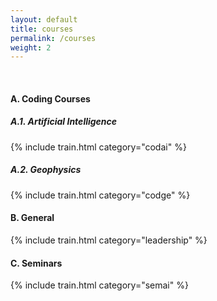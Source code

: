 ```yaml
---
layout: default
title: courses
permalink: /courses
weight: 2
---
```


<br/>

#### A. Coding Courses

##### A.1. Artificial Intelligence

{% include train.html category="codai" %}

##### A.2. Geophysics

{% include train.html category="codge" %}

#### B. General

{% include train.html category="leadership" %}

#### C. Seminars

{% include train.html category="semai" %}